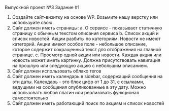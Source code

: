 Выпускной проект №3
Задание #1
1. Создайте сайт-визитку на основе WP. Возьмите нашу верстку или используйте свою.
2. Сайт должен иметь страницы:
a. О сервисе - показывает статичную страницу с обычным текстом описания сервиса
b. Список акций и список новостей. Акции разбиты по категориям. Новости не имеют категорий. Акции имеют особое поле - небольшое описание, которое содержит сокращенный текст для отображения на главной странице.
c. Просмотр одной акции или новости. Каждая акция или новость может иметь картинку. Должна присутствовать навигация на прошлую или следующую акцию c небольшим описанием.
3. Сайт должен использовать облако тегов
4. Сайт должен иметь календарь в sidebar, содержащий сообщения на эти даты. Календарь - это блок цифр от 1 до 31, с ссылками, ведущими на сообщения опубликованные в эту дату. Можно использовать любой плагин или реализовать функционал самостоятельно
5. Сайт должен иметь работающий поиск по акциям и список новостей